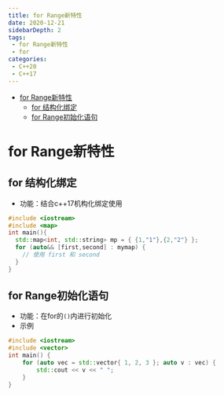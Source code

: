 ```yaml
---
title: for Range新特性
date: 2020-12-21
sidebarDepth: 2
tags:
 - for Range新特性
 - for
categories:
 - C++20
 - C++17
---
```

- [for Range新特性](#for-range新特性)
  - [for 结构化绑定](#for-结构化绑定)
  - [for Range初始化语句](#for-range初始化语句)
# for Range新特性
## for 结构化绑定
- 功能：结合c++17机构化绑定使用
```cpp
#include <iostream>
#include <map>
int main(){
  std::map<int, std::string> mp = { {1,"1"},{2,"2"} };
  for (auto&& [first,second] : mymap) {
    // 使用 first 和 second
  }
}

```
## for Range初始化语句
- 功能：在for的`()`内进行初始化
- 示例
```cpp
#include <iostream>
#include <vector>
int main() {
	for (auto vec = std::vector{ 1, 2, 3 }; auto v : vec) {
		std::cout << v << " ";
	}
}
```
